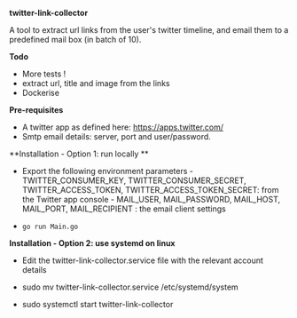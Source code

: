 **twitter-link-collector**

A tool to extract url links from the user's twitter timeline, and email them to a predefined mail box (in batch of 10).


**Todo**
- More tests !
- extract url, title and image from the links
- Dockerise

**Pre-requisites**

- A twitter app as defined here: https://apps.twitter.com/
- Smtp email details: server, port and user/password.

**Installation - Option 1: run locally **

- Export the following environment parameters
       - TWITTER_CONSUMER_KEY, TWITTER_CONSUMER_SECRET, TWITTER_ACCESS_TOKEN, TWITTER_ACCESS_TOKEN_SECRET: from the Twitter app console
       - MAIL_USER, MAIL_PASSWORD, MAIL_HOST, MAIL_PORT, MAIL_RECIPIENT : the email client settings

- `go run Main.go`


**Installation - Option 2: use systemd on linux**

- Edit the twitter-link-collector.service file with the relevant account details

- sudo mv twitter-link-collector.service /etc/systemd/system

- sudo systemctl start twitter-link-collector

